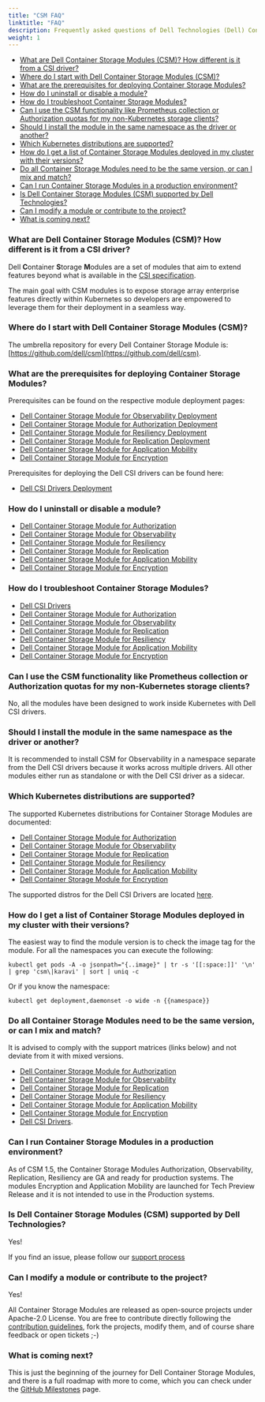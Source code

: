 ```yaml
---
title: "CSM FAQ"
linktitle: "FAQ"
description: Frequently asked questions of Dell Technologies (Dell) Container Storage Modules 
weight: 1
---
```


- [What are Dell Container Storage Modules (CSM)? How different is it from a CSI driver?](#what-are-dell-container-storage-modules-csm-how-different-is-it-from-a-csi-driver)
- [Where do I start with Dell Container Storage Modules (CSM)?](#where-do-i-start-with-dell-container-storage-modules-csm)
- [What are the prerequisites for deploying Container Storage Modules?](#what-are-the-prerequisites-for-deploying-container-storage-modules)
- [How do I uninstall or disable a module?](#how-do-i-uninstall-or-disable-a-module)
- [How do I troubleshoot Container Storage Modules?](#how-do-i-troubleshoot-container-storage-modules)
- [Can I use the CSM functionality like Prometheus collection or Authorization quotas for my non-Kubernetes storage clients?](#can-i-use-the-csm-functionality-like-prometheus-collection-or-authorization-quotas-for-my-non-kubernetes-storage-clients)
- [Should I install the module in the same namespace as the driver or another?](#should-i-install-the-module-in-the-same-namespace-as-the-driver-or-another)
- [Which Kubernetes distributions are supported?](#which-kubernetes-distributions-are-supported)
- [How do I get a list of Container Storage Modules deployed in my cluster with their versions?](#how-do-i-get-a-list-of-container-storage-modules-deployed-in-my-cluster-with-their-versions)
- [Do all Container Storage Modules need to be the same version, or can I mix and match?](#do-all-container-storage-modules-need-to-be-the-same-version-or-can-i-mix-and-match)
- [Can I run Container Storage Modules in a production environment?](#can-i-run-container-storage-modules-in-a-production-environment)
- [Is Dell Container Storage Modules (CSM) supported by Dell Technologies?](#is-dell-container-storage-modules-csm-supported-by-dell-technologies)
- [Can I modify a module or contribute to the project?](#can-i-modify-a-module-or-contribute-to-the-project)
- [What is coming next?](#what-is-coming-next)

### What are Dell Container Storage Modules (CSM)? How different is it from a CSI driver?
Dell **C**ontainer **S**torage **M**odules  are a set of modules that aim to extend features beyond what is available in the [CSI specification](https://kubernetes-csi.github.io/docs/).

The main goal with CSM modules is to expose storage array enterprise features directly within Kubernetes so developers are empowered to leverage them for their deployment in a seamless way.

### Where do I start with Dell Container Storage Modules (CSM)?
The umbrella repository for every Dell Container Storage Module is: [https://github.com/dell/csm](https://github.com/dell/csm).

### What are the prerequisites for deploying Container Storage Modules?
Prerequisites can be found on the respective module deployment pages:
- [Dell Container Storage Module for Observability Deployment](../../observability/deployment/#prerequisites)
- [Dell Container Storage Module for Authorization Deployment](../../authorization/deployment/#prerequisites)
- [Dell Container Storage Module for Resiliency Deployment](../../resiliency/deployment/)
- [Dell Container Storage Module for Replication Deployment](../../replication/deployment/installation/#before-you-begin)
- [Dell Container Storage Module for Application Mobility](../..//applicationmobility/deployment/#pre-requisites)
- [Dell Container Storage Module for Encryption](../../secure/encryption/deployment/#vault-server)

Prerequisites for deploying the Dell CSI drivers can be found here:
- [Dell CSI Drivers Deployment](../../csidriver/installation/)

### How do I uninstall or disable a module?
- [Dell Container Storage Module for Authorization](../../authorization/uninstallation/)
- [Dell Container Storage Module for Observability](../../observability/uninstall/)
- [Dell Container Storage Module for Resiliency](../../resiliency/uninstallation/)
- [Dell Container Storage Module for Replication](../../replication/uninstall/)
- [Dell Container Storage Module for Application Mobility](../../applicationmobility/uninstallation/)
- [Dell Container Storage Module for Encryption](../../secure/encryption/uninstallation/)

### How do I troubleshoot Container Storage Modules?
- [Dell CSI Drivers](../../csidriver/troubleshooting/)
- [Dell Container Storage Module for Authorization](../../authorization/troubleshooting/)
- [Dell Container Storage Module for Observability](../../observability/troubleshooting/)
- [Dell Container Storage Module for Replication](../../replication/troubleshooting/)
- [Dell Container Storage Module for Resiliency](../../resiliency/troubleshooting/)
- [Dell Container Storage Module for Application Mobility](../../applicationmobility/troubleshooting/)
- [Dell Container Storage Module for Encryption](../../secure/encryption/troubleshooting/)

### Can I use the CSM functionality like Prometheus collection or Authorization quotas for my non-Kubernetes storage clients?
No, all the modules have been designed to work inside Kubernetes with Dell CSI drivers.

### Should I install the module in the same namespace as the driver or another?
It is recommended to install CSM for Observability in a namespace separate from the Dell CSI drivers because it works across multiple drivers.  All other modules either run as standalone or with the Dell CSI driver as a sidecar.

### Which Kubernetes distributions are supported?
The supported Kubernetes distributions for Container Storage Modules are documented:
- [Dell Container Storage Module for Authorization](../../authorization/#supported-operating-systemscontainer-orchestrator-platforms)
- [Dell Container Storage Module for Observability](../../observability/#supported-operating-systemscontainer-orchestrator-platforms)
- [Dell Container Storage Module for Replication](../../replication/#supported-operating-systemscontainer-orchestrator-platforms)
- [Dell Container Storage Module for Resiliency](../../resiliency/#supported-operating-systemscontainer-orchestrator-platforms)
- [Dell Container Storage Module for Application Mobility](../../resiliency/#supported-operating-systemscontainer-orchestrator-platforms)
- [Dell Container Storage Module for Encryption](../../secure/encryption/#supported-operating-systemscontainer-orchestrator-platforms)

The supported distros for the Dell CSI Drivers are located [here](../../csidriver/#supported-operating-systemscontainer-orchestrator-platforms).

### How do I get a list of Container Storage Modules deployed in my cluster with their versions?
The easiest way to find the module version is to check the image tag for the module. For all the namespaces you can execute the following:
```
kubectl get pods -A -o jsonpath="{..image}" | tr -s '[[:space:]]' '\n' | grep 'csm\|karavi' | sort | uniq -c
```
Or if you know the namespace:
```
kubectl get deployment,daemonset -o wide -n {{namespace}}
```

### Do all Container Storage Modules need to be the same version, or can I mix and match?
It is advised to comply with the support matrices (links below) and not deviate from it with mixed versions.
- [Dell Container Storage Module for Authorization](../../authorization/#supported-operating-systemscontainer-orchestrator-platforms)
- [Dell Container Storage Module for Observability](../../observability/#supported-operating-systemscontainer-orchestrator-platforms)
- [Dell Container Storage Module for Replication](../../replication/#supported-operating-systemscontainer-orchestrator-platforms)
- [Dell Container Storage Module for Resiliency](../../resiliency/#supported-operating-systemscontainer-orchestrator-platforms)
- [Dell Container Storage Module for Application Mobility](../../applicationmobility/#supported-operating-systemscontainer-orchestrator-platforms)
- [Dell Container Storage Module for Encryption](../../secure/encryption/#supported-operating-systemscontainer-orchestrator-platforms)
- [Dell CSI Drivers](../../csidriver/#supported-operating-systemscontainer-orchestrator-platforms).

### Can I run Container Storage Modules in a production environment?
As of CSM 1.5, the Container Storage Modules Authorization, Observability, Replication, Resiliency are GA and ready for production systems. The modules Encryption and Application Mobility are launched for Tech Preview Release and it is not intended to use in the Production systems.

### Is Dell Container Storage Modules (CSM) supported by Dell Technologies?
Yes!

If you find an issue, please follow our [support process](../../support/)

### Can I modify a module or contribute to the project?
Yes!

All Container Storage Modules are released as open-source projects under Apache-2.0 License. You are free to contribute directly following the [contribution guidelines](https://github.com/dell/csm/blob/main/docs/CONTRIBUTING.md), fork the projects, modify them, and of course share feedback or open tickets ;-)

### What is coming next?
This is just the beginning of the journey for Dell Container Storage Modules, and there is a full roadmap with more to come, which you can check under the [GitHub Milestones](https://github.com/dell/csm/milestones) page.
